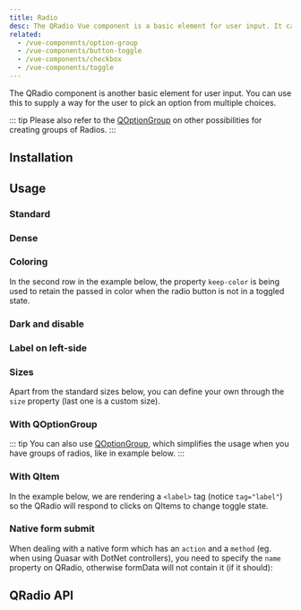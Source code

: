 ```yaml
---
title: Radio
desc: The QRadio Vue component is a basic element for user input. It can be used to supply a way for the user to pick an option from multiple choices.
related:
  - /vue-components/option-group
  - /vue-components/button-toggle
  - /vue-components/checkbox
  - /vue-components/toggle
---
```


The QRadio component is another basic element for user input. You can use this to supply a way for the user to pick an option from multiple choices.

::: tip
Please also refer to the [QOptionGroup](/vue-components/option-group) on other possibilities for creating groups of Radios.
:::

## Installation
<doc-installation components="QRadio" />

## Usage

### Standard

<doc-example title="Standard" file="QRadio/Standard" />

### Dense

<doc-example title="Dense" file="QRadio/Dense" />

### Coloring

In the second row in the example below, the property `keep-color` is being used to retain the passed in color when the radio button is not in a toggled state.

<doc-example title="Coloring" file="QRadio/Coloring" />

### Dark and disable

<doc-example title="On a dark background" file="QRadio/OnDarkBackground" dark />

<doc-example title="Disable" file="QRadio/Disable" />

### Label on left-side

<doc-example title="Label on left side" file="QRadio/LabelPosition" />

### Sizes

<q-badge label="v1.8+" />

Apart from the standard sizes below, you can define your own through the `size` property (last one is a custom size).

<doc-example title="Standard sizes" file="QRadio/StandardSizes" />

### With QOptionGroup

::: tip
You can also use [QOptionGroup](/vue-components/option-group), which simplifies the usage when you have groups of radios, like in example below.
:::

<doc-example title="Usage with QOptionGroup" file="QRadio/OptionGroup" />

### With QItem

In the example below, we are rendering a `<label>` tag (notice `tag="label"`) so the QRadio will respond to clicks on QItems to change toggle state.

<doc-example title="With QItem" file="QRadio/InaList" />

### Native form submit

When dealing with a native form which has an `action` and a `method` (eg. when using Quasar with DotNet controllers), you need to specify the `name` property on QRadio, otherwise formData will not contain it (if it should):

<doc-example title="Native form" file="QRadio/NativeForm" />

## QRadio API
<doc-api file="QRadio" />
